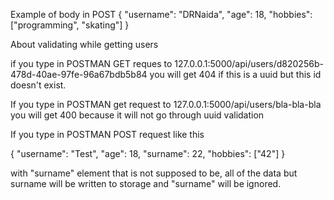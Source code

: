 Example of body in POST
{
    "username": "DRNaida",
    "age": 18,
    "hobbies": ["programming", "skating"]
}

About validating while getting users

if you type in POSTMAN GET reques to
127.0.0.1:5000/api/users/d820256b-478d-40ae-97fe-96a67bdb5b84
you will get 404 if this is a uuid but this id doesn't exist.

If you type in POSTMAN get request to
127.0.0.1:5000/api/users/bla-bla-bla
you will get 400 because it will not go through uuid validation


If you type in POSTMAN POST request like this

{
    "username": "Test",
    "age": 18,
    "surname": 22,
    "hobbies": ["42"]
}

with "surname" element that is not supposed to be, all of the data but 
surname will be written to storage and "surname" will be ignored.